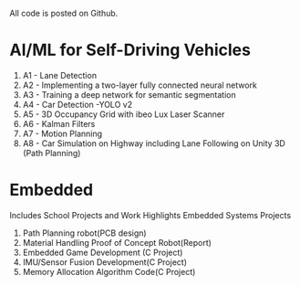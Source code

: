 
All code is posted on Github.

# AI/ML for Self-Driving Vehicles 
1. A1 - Lane Detection
2. A2 -  Implementing a two-layer fully connected neural network
3. A3 - Training a deep network for semantic segmentation
4. A4 - Car Detection -YOLO v2
5. A5 - 3D Occupancy Grid with ibeo Lux Laser Scanner
6. A6 - Kalman Filters
7. A7 - Motion Planning
8. A8 - Car Simulation on Highway including Lane Following on Unity 3D (Path Planning)

# Embedded
Includes School Projects and Work Highlights
Embedded Systems Projects 
1. Path Planning robot(PCB design)
2. Material Handling Proof of Concept Robot(Report)
3. Embedded Game Development (C Project)
4. IMU/Sensor Fusion Development(C Project)
5. Memory Allocation Algorithm Code(C Project)
